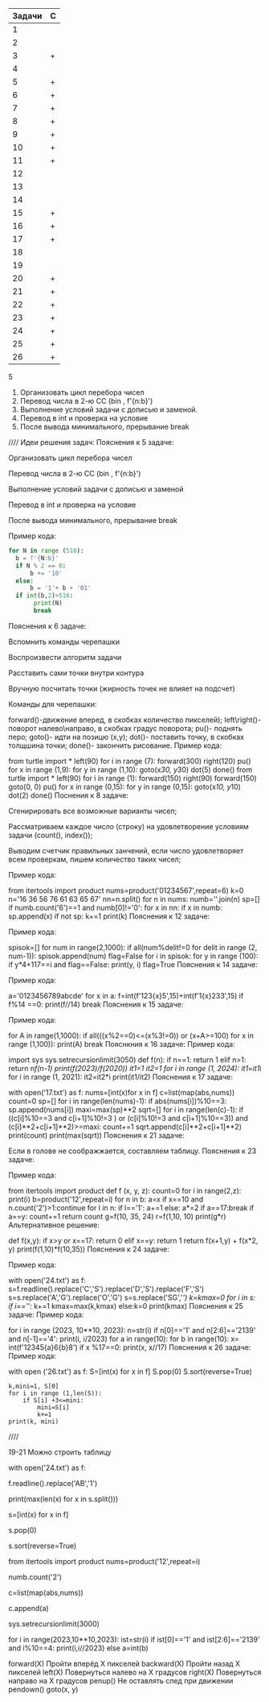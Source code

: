 | Задачи | С |
| ------ | ------ |
| 1 |  |
| 2 |  |
| 3 | + |
| 4 |  |
| 5 | + |
| 6 | + |
| 7 | + |
| 8 | + |
| 9 | + |
| 10 | + |
| 11 | + |
| 12 |  |
| 13 |  |
| 14 |  |
| 15 | + |
| 16 | + |
| 17 | + |
| 18 |  |
| 19 |  |
| 20 | + |
| 21 | + |
| 22 | + |
| 23 | + |
| 24 | + |
| 25 | + |
| 26 | + |

5
1. Организовать цикл перебора чисел
2. Перевод числа в 2-ю СС (bin , f'{n:b}')
3. Выполнение условий задачи с дописью и заменой.
4. Перевод в int и проверка на условие
5. После вывода минимального, прерывание break

////
Идеи решения задач:
Пояснения к 5 задаче:

Организовать цикл перебора чисел

Перевод числа в 2-ю СС (bin , f'{n:b}')

Выполнение условий задачи с дописью и заменой

Перевод в int и проверка на условие

После вывода минимального, прерывание break

Пример кода:
```py
for N in range (516):
  b = f'{N:b}'
  if N % 2 == 0:
      b += '10'
  else:
      b = '1'+ b + '01'
  if int(b,2)>516:
       print(N)
       break
```
Пояснения к 6 задаче:

Вспомнить команды черепашки

Воспроизвести алгоритм задачи

Расставить сами точки внутри контура

Вручную посчитать точки (жирность точек не влияет на подсчет)

Команды для черепашки:

forward()-движение вперед, в скобках количество пикселей);
left\right()-поворот налево\направо, в скобках градус поворота;
pu()- поднять перо;
goto()- идти на позицю (x,y);
dot()- поставить точку, в скобках толщшина точки;
done()- закончить рисование.
Пример кода:

from turtle import *
left(90)
for i in range (7):
  forward(300)
  right(120)
pu()
for x in range (1,9):
  for y in range (1,10):
    goto(x*30, y*30)
    dot(5)
 done()
from turtle import *
left(90)
for i in range (1):
forward(150)
right(90)
forward(150)
goto(0, 0)
pu()
for x in range (0,15):
for y in range (0,15):
 goto(x*10, y*10)
 dot(2)
done()
Поснения к 8 задаче:

Сгенирировать все возможные варианты чисел;

Рассматриваем каждое число (строку) на удовлетворение условиям задачи (count(), index());

Выводим счетчик правильных занчений, если число удовлетворяет всем проверкам, пишем количество таких чисел;

Пример кода:

from itertools import product
nums=product('01234567',repeat=6)
k=0
n='16 36 56 76 61 63 65 67'
nn=n.split()
for n in nums:
    numb=''.join(n)
    sp=[]
    if numb.count('6')==1 and numb[0]!='0':
        for x in nn:
            if x in numb:
                sp.append(x)
        if not sp: 
            k+=1
print(k)
Пояснения к 12 задаче:

Пример кода:

spisok=[]
for num in range(2,1000):
    if all(num%delit!=0 for delit in range (2, num-1)):
        spisok.append(num)
flag=False
for i in spisok:
    for y in range (100):
        if y*4+117==i and flag==False:
            print(y, i)
            flag=True
Пояснения к 14 задаче:

Пример кода:

a='0123456789abcde'
for x in a:
    f=int(f'123{x}5',15)+int(f'1{x}233',15)
    if  f%14 ==0:
        print(f//14)
        break
Пояснения к 15 задаче:

Пример кода:

for A in range(1,1000):
  if all(((x%2==0)<=(x%3!=0)) or (x+A>=100) for x in range (1,100)):
       print(A)
       break
Пояснкния к 16 задаче: Пример кода:

import sys
sys.setrecursionlimit(3050)
def f(n):
   if n==1: return 1
   elif n>1: return n*f(n-1)
print(f(2023)/f(2020))
it1=1
it2=1
for i in range (1, 2024):
    it1=it1*i
for i in range (1, 2021):
    it2=it2*i
print(it1/it2)
Пояснения к 17 задаче:

with open('17.txt') as f:
   nums=[int(x)for x in f]
   c=list(map(abs,nums))
   count=0
   sp=[]
   for i in range(len(nums)-1):
       if abs(nums[i])%10==3:
           sp.append(nums[i])
   maxi=max(sp)**2
   sqrt=[]
   for i in range(len(c)-1):
       if ((c[i]%10==3 and c[i+1]%10!=3 ) or (c[i]%10!=3 and c[i+1]%10==3)) and (c[i]**2+c[i+1]**2)>=maxi:
           count+=1
           sqrt.append(c[i]**2+c[i+1]**2)
   print(count)
   print(max(sqrt))
Пояснения к 21 задаче:

Если в голове не соображжается, составляем таблицу.
Пояснения к 23 задаче:

Пример кода:

from itertools import product
def f (x, y, z):
    count=0
    for i in range(2,z):
        print(i)
        b=product('12',repeat=i) 
        for n in b: 
            a=x
            if x==10 and n.count('2')>1:continue 
            for l in n: 
                if l=='1': a+=1 
                else: a*=2
                if a==17:break
            if a==y: count+=1
    return count
g=f(10, 35, 24)
r=f(1,10, 10)
print(g*r)
Альтернативное решение:

def f(x,y):
    if x>y or x==17:
        return 0
    elif x==y: return 1
    return f(x+1,y) + f(x*2, y)
print(f(1,10)*f(10,35))
Пояснения к 24 задаче:

Пример кода:

with open('24.txt') as f:
    s=f.readline().replace('C','S').replace('D','S').replace('F','S')
    s=s.replace('A','G').replace('O','G')
    s=s.replace('SG','*')
    k=kmax=0
    for i in s:
        if i=='*':
            k+=1
            kmax=max(k,kmax)
        else:k=0
print(kmax)
Пояснения к 25 задаче: Пример кода:

for i in range (2023, 10**10, 2023):
    n=str(i)
    if n[0]=='1' and n[2:6]=='2139' and n[-1]=='4': print(i, i/2023)
for a in range(10):
    for b in range(10):
        x= int(f'12345{a}6{b}8')
        if x %17==0:
            print(x, x//17)
Пояснения к 26 задаче: Пример кода:

with open ('26.txt') as f:
    S=[int(x) for x in f]
    S.pop(0)
    S.sort(reverse=True)

    k,mini=1, S[0]
    for i in range (1,len(S)):
        if S[i] +3<=mini:
            mini=S[i]
            k+=1
    print(k, mini)
////


19-21 Можно строить таблицу


with open('24.txt') as f:

f.readline().replace('AB','1')

print(max(len(x) for x in s.split()))

s=[int(x) for x in f]

s.pop(0)

s.sort(reverse=True)

from itertools import product
nums=product('12',repeat=i)

numb.count('2')

c=list(map(abs,nums))

c.append(a)

sys.setrecursionlimit(3000)

for i in range(2023,10**10,2023):
    ist=str(i)
    if ist[0]=='1' and ist[2:6]=='2139' and i%10==4:
        print(i,i//2023)
    else
      a=int(b)
      
forward(X)	Пройти вперёд X пикселей
backward(X)	Пройти назад X пикселей
left(X)	Повернуться налево на X градусов
right(X)	Повернуться направо на X градусов
penup()	Не оставлять след при движении
pendown()
goto(x, y)
